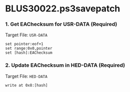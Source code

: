 # BLUS30022.ps3savepatch

### 1. Get EAChecksum for USR-DATA (Required)

Target File: `USR-DATA`

```
set pointer:eof+1
set range:0x0,pointer
set [hash]:EAChecksum
```

### 2. Update EAChecksum in HED-DATA (Required)

Target File: `HED-DATA`

```
write at 0x8:[hash]
```

